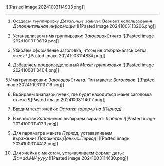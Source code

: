 ![[Pasted image 20241003114933.png]]

---

1. Создаем группировку *Детальные записи*. Вариант использования: *Дополнительная информация*
![[Pasted image 20241003113206.png]]

2. Устанавливаем имя группировки: *ЗаголовокОтчета*
![[Pasted image 20241003113639.png]]

3. Убираем оформление заголовка, чтобы не отображалась сетка ячеек
![[Pasted image 20241003114834.png]]

4. Добавляем предопределенный *Макет группировки*
![[Pasted image 20241003113404.png]]

5.Имя группировки: *ЗаголовокОтчета*. Тип макета: *Заголовок*
![[Pasted image 20241003113719.png]]

6. Выбираем диапазон ячеек, где будет находиться макет заголовка отчета
![[Pasted image 20241003114017.png]]

7. Вводим текст ячейки: *Остатки товаров на [Период]* 
8. В свойстве *Заполнение* выбираем вариант: *Шаблон*
![[Pasted image 20241003114139.png]]

9. Для параметра макета *Период*, устанавливаем выражение:*ПараметрыДанных.Период*
![[Pasted image 20241003114412.png]]

10. Для ячейки с макетом, устанавливаем формат даты: *ДФ=dd.MM.yyyy*
![[Pasted image 20241003114630.png]]